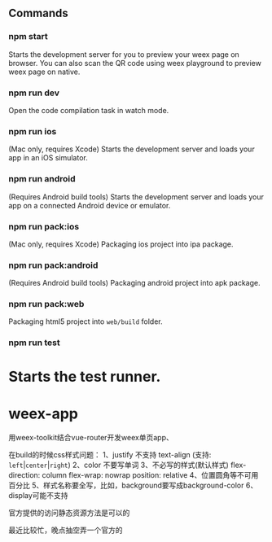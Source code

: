 ## Commands

### npm start

Starts the development server for you to preview your weex page on browser.
You can also scan the QR code using weex playground to preview weex page on native.

### npm run dev

Open the code compilation task in watch mode.

### npm run ios

(Mac only, requires Xcode)
Starts the development server and loads your app in an iOS simulator.

### npm run android

(Requires Android build tools)
Starts the development server and loads your app on a connected Android device or emulator.

### npm run pack:ios

(Mac only, requires Xcode)
Packaging ios project into ipa package.

### npm run pack:android

(Requires Android build tools)
Packaging android project into apk package.

### npm run pack:web

Packaging html5 project into `web/build` folder.

### npm run test

Starts the test runner.
=======
# weex-app
用weex-toolkit结合vue-router开发weex单页app、

在build的时候css样式问题：
1、justify 不支持 text-align (支持: `left`|`center`|`right`)
2、color 不要写单词
3、不必写的样式(默认样式)
 flex-direction: column
 flex-wrap: nowrap
 position: relative
4、位置圆角等不可用百分比
5、样式名称要全写，比如，background要写成background-color
6、display可能不支持

官方提供的访问静态资源方法是可以的

最近比较忙，晚点抽空弄一个官方的
